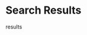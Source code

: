 <link href="/assets/stylesheets/search.css" rel="stylesheet">

<div class="cu-search-result-layout" id="custom-search">
<script id="no-result-tmpl" type="text/template">
    <div class="no-result-text">No results found</div>
</script>
<script id="prev-btn-tmpl" type="text/template">
    <a id="btn-prev" class="btn">Previous Page</a>
</script>
<script id="next-btn-tmpl" type="text/template">
    <a id="btn-next" class="btn">Next Page</a>
</script>
<script id="page-btn-tmpl" type="text/template">
    <a class="page-num btn"></a>
</script>
<script id="more-btn-tmpl" type="text/template">
    <a id="btn-more" class="btn ">...</a>
</script>
<script id="less-btn-tmpl" type="text/template">
    <a id="btn-less" class="btn ">...</a>
</script>
    <h1 class="pagetitle">Search Results</h1>
    <div id="search-result-content" class="hide">
        <div id="search-result-count"><span></span> results</div>
        <div id="search-list">
        </div>
    </div>
    <div id="search-page_navigation" class="search-page_navigation">
    </div>
</div>
<script src="/assets/javascripts/search.js" ></script>